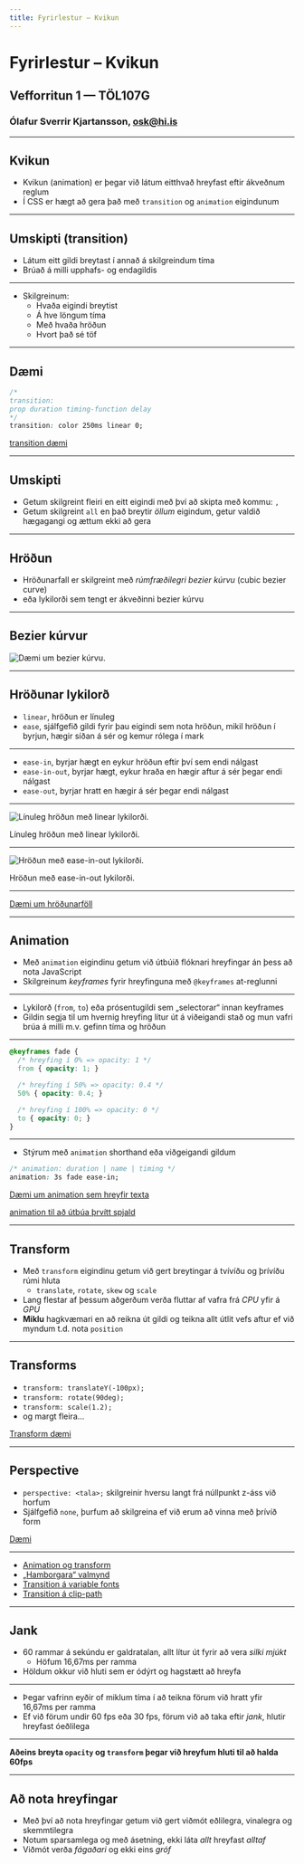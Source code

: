 ```yaml
---
title: Fyrirlestur – Kvikun
---
```


# Fyrirlestur – Kvikun

## Vefforritun 1 — TÖL107G

### Ólafur Sverrir Kjartansson, [osk@hi.is](mailto:osk@hi.is)

---

## Kvikun

* Kvikun (animation) er þegar við látum eitthvað hreyfast eftir ákveðnum reglum
* Í CSS er hægt að gera það með `transition` og `animation` eigindunum

***

## Umskipti (transition)

* Látum eitt gildi breytast í annað á skilgreindum tíma
* Brúað á milli upphafs- og endagildis

***

* Skilgreinum:
  * Hvaða eigindi breytist
  * Á hve löngum tíma
  * Með hvaða hröðun
  * Hvort það sé töf

***

## Dæmi

```css
/*
transition:
prop duration timing-function delay
*/
transition: color 250ms linear 0;
```

[transition dæmi](daemi/01.transition.html)

***

## Umskipti

* Getum skilgreint fleiri en eitt eigindi með því að skipta með kommu: `,`
* Getum skilgreint `all` en það breytir _öllum_ eigindum, getur valdið hægagangi og ættum ekki að gera

***

## Hröðun

* Hröðunarfall er skilgreint með _rúmfræðilegri bezier kúrvu_ (cubic bezier curve)
* eða lykilorði sem tengt er ákveðinni bezier kúrvu

***

## Bezier kúrvur

![Dæmi um bezier kúrvu.](img/cubic-bezier.png "Dæmi um bezier kúrvu. Mynd: https://developer.mozilla.org/en-US/docs/Web/CSS/single-transition-timing-function")

***

## Hröðunar lykilorð

* `linear`, hröðun er línuleg
* `ease`, sjálfgefið gildi fyrir þau eigindi sem nota hröðun, mikil hröðun í byrjun, hægir síðan á sér og kemur rólega í mark

***

* `ease-in`, byrjar hægt en eykur hröðun eftir því sem endi nálgast
* `ease-in-out`, byrjar hægt, eykur hraða en hægir aftur á sér þegar endi nálgast
* `ease-out`, byrjar hratt en hægir á sér þegar endi nálgast

***

![Línuleg hröðun með linear lykilorði.](img/cubic-bezier-linear.png "Línuleg hröðun með linear lykilorði. Mynd: https://developer.mozilla.org/en-US/docs/Web/CSS/single-transition-timing-function")

Línuleg hröðun með linear lykilorði.

***

![Hröðun með ease-in-out lykilorði.](img/cubic-bezier-ease-in-out.png "Hröðun með ease-in-out lykilorði. Mynd: https://developer.mozilla.org/en-US/docs/Web/CSS/single-transition-timing-function")

Hröðun með ease-in-out lykilorði.

***

[Dæmi um hröðunarföll](daemi/02.timing.html)

***

## Animation

* Með `animation` eigindinu getum við útbúið flóknari hreyfingar án þess að nota JavaScript
* Skilgreinum _keyframes_ fyrir hreyfinguna með `@keyframes` at-reglunni

***

* Lykilorð (`from`, `to`) eða prósentugildi sem „selectorar“ innan keyframes
* Gildin segja til um hvernig hreyfing lítur út á viðeigandi stað og mun vafri brúa á milli m.v. gefinn tíma og hröðun

***

```css
@keyframes fade {
  /* hreyfing í 0% => opacity: 1 */
  from { opacity: 1; }

  /* hreyfing í 50% => opacity: 0.4 */
  50% { opacity: 0.4; }

  /* hreyfing í 100% => opacity: 0 */
  to { opacity: 0; }
}
```

***

* Stýrum með `animation` shorthand eða viðgeigandi gildum

```css
/* animation: duration | name | timing */
animation: 3s fade ease-in;
```

[Dæmi um animation sem hreyfir texta](daemi/03.animation.html)

[animation til að útbúa þrvítt spjald](daemi/04.animation2.html)

***

## Transform

* Með `transform` eigindinu getum við gert breytingar á tvívíðu og þrívíðu rúmi hluta
  * `translate`, `rotate`, `skew` og `scale`
* Lang flestar af þessum aðgerðum verða fluttar af vafra frá _CPU_ yfir á _GPU_
* **Miklu** hagkvæmari en að reikna út gildi og teikna allt útlit vefs aftur ef við myndum t.d. nota `position`

***

## Transforms

* `transform: translateY(-100px);`
* `transform: rotate(90deg);`
* `transform: scale(1.2);`
* og margt fleira...

[Transform dæmi](daemi/05.transform.html)

***

## Perspective

* `perspective: <tala>;` skilgreinir hversu langt frá núllpunkt z-áss við horfum
* Sjálfgefið `none`, þurfum að skilgreina ef við erum að vinna með þrívíð form

[Dæmi](daemi/06.perspective.html)

***

* [Animation og transform](daemi/07.pulse.html)
* [„Hamborgara“ valmynd](daemi/08.hamburger.html)
* [Transition á variable fonts](daemi/09.variable-font.html)
* [Transition á clip-path](daemi/10.clip-path.html)

---

## Jank

* 60 rammar á sekúndu er galdratalan, allt lítur út fyrir að vera _silki mjúkt_
  * Höfum 16,67ms per ramma
* Höldum okkur við hluti sem er ódýrt og hagstætt að hreyfa

***

* Þegar vafrinn eyðir of miklum tíma í að teikna förum við hratt yfir 16,67ms per ramma
* Ef við förum undir 60 fps eða 30 fps, förum við að taka eftir _jank_, hlutir hreyfast óeðlilega

***

**Aðeins breyta `opacity` og `transform` þegar við hreyfum hluti til að halda 60fps**

***

## Að nota hreyfingar

* Með því að nota hreyfingar getum við gert viðmót eðlilegra, vinalegra og skemmtilegra
* Notum sparsamlega og með ásetning, ekki láta _allt_ hreyfast _alltaf_
* Viðmót verða _fágaðari_ og ekki eins _gróf_
